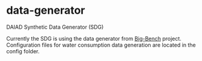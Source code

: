 # data-generator
DAIAD Synthetic Data Generator (SDG)

Currently the SDG is using the data generator from [Big-Bench]( https://github.com/intel-hadoop/Big-Bench/tree/master/data-generator) project. Configuration files for water consumption data generation are located in the config folder.
